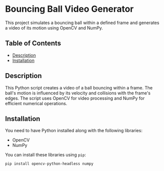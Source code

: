 # Bouncing Ball Video Generator

This project simulates a bouncing ball within a defined frame and generates a video of its motion using OpenCV and NumPy.

## Table of Contents

- [Description](#description)
- [Installation](#installation)

## Description

This Python script creates a video of a ball bouncing within a frame. The ball's motion is influenced by its velocity and collisions with the frame's edges. The script uses OpenCV for video processing and NumPy for efficient numerical operations.

## Installation

You need to have Python installed along with the following libraries:
- OpenCV
- NumPy

You can install these libraries using `pip`:

```sh
pip install opencv-python-headless numpy

